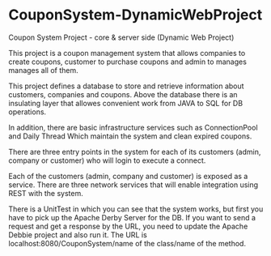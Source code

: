 # CouponSystem-DynamicWebProject

Coupon System Project - core & server side (Dynamic Web Project)

This project is a coupon management system that allows companies to create coupons, customer to purchase coupons and admin to manages manages all of them.

This project defines a database to store and retrieve information about customers, companies and coupons. Above the database there is an insulating layer that allowes convenient work from JAVA to SQL for DB operations.

In addition, there are basic infrastructure services such as ConnectionPool and Daily Thread Which maintain the system and clean expired coupons.

There are three entry points in the system for each of its customers (admin, company or customer) who will login to execute a connect.

Each of the customers (admin, company and customer) is exposed as a service. There are three network services that will enable integration using REST with the system.

There is a UnitTest in which you can see that the system works, but first you have to pick up the Apache Derby Server for the DB.
If you want to send a request and get a response by the URL, you need to update the Apache Debbie project and also run it. The URL is localhost:8080/CouponSystem/name of the class/name of the method. 
